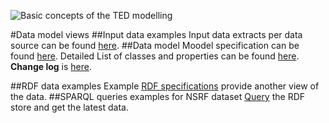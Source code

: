 ![Basic concepts of the TED modelling](https://www.dropbox.com/s/n4m6ancd3mh8l3x/TED_16-09.png?dl=1)

#Data model views
##Input data examples
Input data extracts per data source can be found [here](https://github.com/YourDataStories/ontology/blob/master/TED/Input%20Data%20Examples.md).
##Data model
Moodel specification can be found [here](https://github.com/YourDataStories/ontology/blob/master/TED/pilot3.owl). 
Detailed List of classes and properties can be found [here](https://docs.google.com/spreadsheets/d/1xMiTAk7mXhGPnSU4-qspiYaN15ur4v3J0lU8qYODtzk/edit#gid=481927591).
**Change log** is [here](https://github.com/YourDataStories/ontology/blob/master/Overall%20model/CHANGELOG.md).

##RDF data examples
Example [RDF specifications](https://github.com/YourDataStories/ontology/blob/master/TED/RDF%20Data%20Examples.md) provide another view of the data.
##SPARQL queries examples for NSRF dataset
[Query](https://github.com/YourDataStories/ontology/blob/master/Overall%20model/SPARQL%20queries.md) the RDF store and get the latest data.

